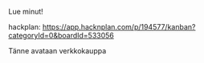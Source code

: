 Lue minut!

hackplan: https://app.hacknplan.com/p/194577/kanban?categoryId=0&boardId=533056

Tänne avataan verkkokauppa



